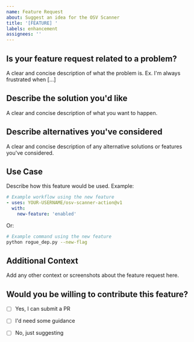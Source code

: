 ```yaml
---
name: Feature Request
about: Suggest an idea for the OSV Scanner
title: '[FEATURE] '
labels: enhancement
assignees: ''
---
```


## Is your feature request related to a problem?
A clear and concise description of what the problem is. Ex. I'm always frustrated when [...]

## Describe the solution you'd like
A clear and concise description of what you want to happen.

## Describe alternatives you've considered
A clear and concise description of any alternative solutions or features you've considered.

## Use Case
Describe how this feature would be used. Example:

```yaml
# Example workflow using the new feature
- uses: YOUR-USERNAME/osv-scanner-action@v1
  with:
    new-feature: 'enabled'
```

Or:

```bash
# Example command using the new feature
python rogue_dep.py --new-flag
```

## Additional Context
Add any other context or screenshots about the feature request here.

## Would you be willing to contribute this feature?
- [ ] Yes, I can submit a PR
- [ ] I'd need some guidance
- [ ] No, just suggesting

